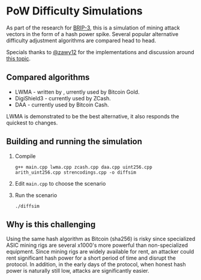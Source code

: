 # PoW Difficulty Simulations

As part of the research for [BRIP-3](https://github.com/bitcoinroyale/whitepaper/issues/17), this is a simulation of mining attack vectors in the form of a hash power spike. Several popular alternative difficulty adjustment algorithms are compared head to head.

Specials thanks to [@zawy12](https://github.com/zawy12) for the implementations and discussion around [this topic](https://github.com/zawy12/difficulty-algorithms).

## Compared algorithms

  * LWMA - written by , urrently used by Bitcoin Gold.
  * DigiShield3 - currently used by ZCash.
  * DAA - currently used by Bitcoin Cash.

LWMA is demonstrated to be the best alternative, it also responds the quickest to changes.

## Building and running the simulation

1. Compile
    ```
    g++ main.cpp lwma.cpp zcash.cpp daa.cpp uint256.cpp arith_uint256.cpp strencodings.cpp -o diffsim
    ```

2. Edit `main.cpp` to choose the scenario

3. Run the scenario
    ```
    ./diffsim
    ```

## Why is this challenging

Using the same hash algorithm as Bitcoin (sha256) is risky since specialized ASIC mining rigs are several x1000's more powerful than non-specialized equipment. Since mining rigs are widely available for rent, an attacker could rent significant hash power for a short period of time and disrupt the protocol. In addition, in the early days of the protocol, when honest hash power is naturally still low, attacks are significantly easier.